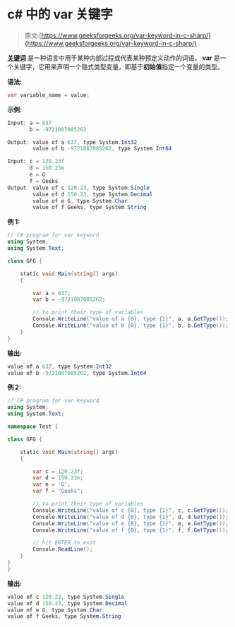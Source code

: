 # c# 中的 var 关键字

> 原文:[https://www.geeksforgeeks.org/var-keyword-in-c-sharp/](https://www.geeksforgeeks.org/var-keyword-in-c-sharp/)

**[关键词](https://www.geeksforgeeks.org/c-sharp-keywords/)** 是一种语言中用于某种内部过程或代表某种预定义动作的词语。 **var** 是一个关键字，它用来声明一个隐式类型变量，即基于**初始值**指定一个变量的类型。

**语法:**

```cs
var variable_name = value;
```

**示例:**

```cs
Input: a = 637
       b = -9721087085262

Output: value of a 637, type System.Int32
        value of b -9721087085262, type System.Int64

Input: c = 120.23f
       d = 150.23m
       e = G
       f = Geeks
Output: value of c 120.23, type System.Single
        value of d 150.23, type System.Decimal
        value of e G, type System.Char
        value of f Geeks, type System.String

```

**例 1:**

```cs
// C# program for var keyword
using System;
using System.Text;

class GFG {

    static void Main(string[] args)
    {

        var a = 637;
        var b = -9721087085262;

        // to print their type of variables
        Console.WriteLine("value of a {0}, type {1}", a, a.GetType());
        Console.WriteLine("value of b {0}, type {1}", b, b.GetType());
    }
}
```

**输出:**

```cs
value of a 637, type System.Int32
value of b -9721087085262, type System.Int64

```

**例 2:**

```cs
// C# program for var keyword
using System;
using System.Text;

namespace Test {

class GFG {

    static void Main(string[] args)
    {

        var c = 120.23f;
        var d = 150.23m;
        var e = 'G';
        var f = "Geeks";

        // to print their type of variables
        Console.WriteLine("value of c {0}, type {1}", c, c.GetType());
        Console.WriteLine("value of d {0}, type {1}", d, d.GetType());
        Console.WriteLine("value of e {0}, type {1}", e, e.GetType());
        Console.WriteLine("value of f {0}, type {1}", f, f.GetType());

        // hit ENTER to exit
        Console.ReadLine();
    }
}
}
```

**输出:**

```cs
value of c 120.23, type System.Single
value of d 150.23, type System.Decimal
value of e G, type System.Char
value of f Geeks, type System.String

```